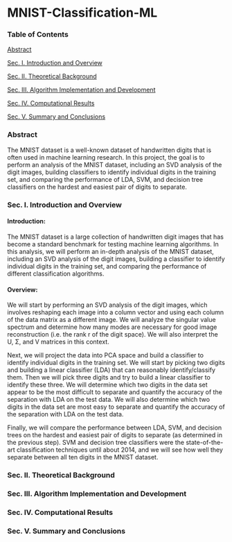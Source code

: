 # MNIST-Classification-ML

### Table of Contents
[Abstract](#Abstract)
<a name="Abstract"/>

[Sec. I. Introduction and Overview](#sec-i-introduction-and-overview)     
<a name="sec-i-introduction-and-overview"/>

[Sec. II. Theoretical Background](#sec-ii-theoretical-background)     
<a name="sec-ii-theoretical-background"/>

[Sec. III. Algorithm Implementation and Development](#sec-iii-algorithm-implementation-and-development)
<a name="sec-iii-algorithm-implementation-and-development"/>

[Sec. IV. Computational Results](#sec-iv-computational-results)
<a name="sec-iv-computational-results"/>

[Sec. V. Summary and Conclusions](#sec-v-summary-and-conclusions)
<a name="sec-v-summary-and-conclusions"/>


### Abstract

The MNIST dataset is a well-known dataset of handwritten digits that is often used in machine learning research. In this project, the goal is to perform an analysis of the MNIST dataset, including an SVD analysis of the digit images, building classifiers to identify individual digits in the training set, and comparing the performance of LDA, SVM, and decision tree classifiers on the hardest and easiest pair of digits to separate.

### Sec. I. Introduction and Overview
#### Introduction:

The MNIST dataset is a large collection of handwritten digit images that has become a standard benchmark for testing machine learning algorithms. In this analysis, we will perform an in-depth analysis of the MNIST dataset, including an SVD analysis of the digit images, building a classifier to identify individual digits in the training set, and comparing the performance of different classification algorithms.

#### Overview:

We will start by performing an SVD analysis of the digit images, which involves reshaping each image into a column vector and using each column of the data matrix as a different image. We will analyze the singular value spectrum and determine how many modes are necessary for good image reconstruction (i.e. the rank r of the digit space). We will also interpret the U, Σ, and V matrices in this context.

Next, we will project the data into PCA space and build a classifier to identify individual digits in the training set. We will start by picking two digits and building a linear classifier (LDA) that can reasonably identify/classify them. Then we will pick three digits and try to build a linear classifier to identify these three. We will determine which two digits in the data set appear to be the most difficult to separate and quantify the accuracy of the separation with LDA on the test data. We will also determine which two digits in the data set are most easy to separate and quantify the accuracy of the separation with LDA on the test data.

Finally, we will compare the performance between LDA, SVM, and decision trees on the hardest and easiest pair of digits to separate (as determined in the previous step). SVM and decision tree classifiers were the state-of-the-art classification techniques until about 2014, and we will see how well they separate between all ten digits in the MNIST dataset.

###  Sec. II. Theoretical Background

### Sec. III. Algorithm Implementation and Development

### Sec. IV. Computational Results

### Sec. V. Summary and Conclusions
